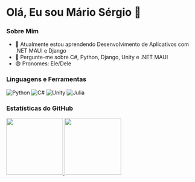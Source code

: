 # Olá, Eu sou Mário Sérgio 👋
[linkedin]: linkedin.com/in/mario-sergio-maduro-santana-031167270
### Sobre Mim
- 🌱 Atualmente estou aprendendo Desenvolvimento de Aplicativos com .NET MAUI e Django
- 💬 Pergunte-me sobre C#, Python, Django, Unity e .NET MAUI
- 😄 Pronomes: Ele/Dele

### Linguagens e Ferramentas
![Python](https://img.shields.io/badge/-Python-3776AB?style=flat-square&logo=python&logoColor=white)
![C#](https://img.shields.io/badge/-C%23-239120?style=flat-square&logo=c-sharp&logoColor=white)
![Unity](https://img.shields.io/badge/Unity-100000?style=flat&logo=unity&logoColor=white)
![Julia](https://img.shields.io/badge/Julia-9558B2?style=flat&logo=julia&logoColor=white)


### Estatísticas do GitHub
<div>
<a href="https://github.com/thigs0">
<img loading="lazy" height="150em" src="https://github-readme-stats.vercel.app/api/top-langs/?username=Mario200212&layout=compact&langs_count=7&theme=dracula"/>
<img loading="lazy" height="150em" src="https://github-readme-stats.vercel.app/api?username=Mario200212&show_icons=true&theme=dracula&count_private=true"/>
</div>
 

